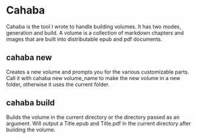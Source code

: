 # Cahaba

Cahaba is the tool I wrote to handle building volumes. It has two modes, generation and
build. A volume is a collection of markdown chapters and images that are built into 
distributable epub and pdf documents.

## cahaba new

Creates a new volume and prompts you for the various customizable parts.
Call it with cahaba new volume_name to make the new volume in a new folder,
otherwise it uses the current folder.

## cahaba build

Builds the volume in the current directory or the directory passed as an 
argument. Will output a Title.epub and Title.pdf in the current
directory after building the volume.